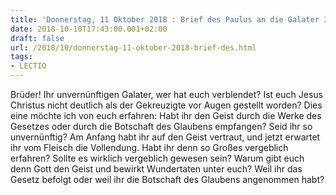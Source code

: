 ```yaml
---
title: 'Donnerstag, 11 Oktober 2018 : Brief des Paulus an die Galater 3,1-5.'
date: 2018-10-10T17:43:00.001+02:00
draft: false
url: /2018/10/donnerstag-11-oktober-2018-brief-des.html
tags: 
- LECTIO
---
```


Brüder! Ihr unvernünftigen Galater, wer hat euch verblendet? Ist euch Jesus Christus nicht deutlich als der Gekreuzigte vor Augen gestellt worden? Dies eine möchte ich von euch erfahren: Habt ihr den Geist durch die Werke des Gesetzes oder durch die Botschaft des Glaubens empfangen? Seid ihr so unvernünftig? Am Anfang habt ihr auf den Geist vertraut, und jetzt erwartet ihr vom Fleisch die Vollendung. Habt ihr denn so Großes vergeblich erfahren? Sollte es wirklich vergeblich gewesen sein? Warum gibt euch denn Gott den Geist und bewirkt Wundertaten unter euch? Weil ihr das Gesetz befolgt oder weil ihr die Botschaft des Glaubens angenommen habt?